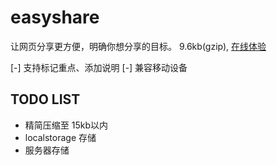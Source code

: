 # easyshare
让网页分享更方便，明确你想分享的目标。 9.6kb(gzip), [在线体验](http://blog.logike.cn/easyshare/dist/index.html)

[-] 支持标记重点、添加说明
[-] 兼容移动设备

## TODO LIST
* 精简压缩至 15kb以内
* localstorage 存储
* 服务器存储

